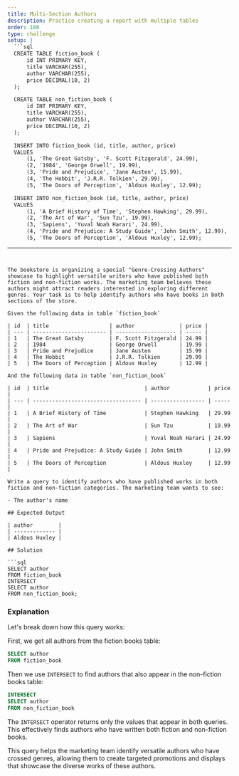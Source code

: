 ```yaml
---
title: Multi-Section Authors
description: Practice creating a report with multiple tables
order: 180
type: challenge
setup: |
  ```sql
  CREATE TABLE fiction_book (
      id INT PRIMARY KEY,
      title VARCHAR(255),
      author VARCHAR(255),
      price DECIMAL(10, 2)
  );

  CREATE TABLE non_fiction_book (
      id INT PRIMARY KEY,
      title VARCHAR(255),
      author VARCHAR(255),
      price DECIMAL(10, 2)
  );

  INSERT INTO fiction_book (id, title, author, price)
  VALUES 
      (1, 'The Great Gatsby', 'F. Scott Fitzgerald', 24.99),
      (2, '1984', 'George Orwell', 19.99),
      (3, 'Pride and Prejudice', 'Jane Austen', 15.99),
      (4, 'The Hobbit', 'J.R.R. Tolkien', 29.99),
      (5, 'The Doors of Perception', 'Aldous Huxley', 12.99);

  INSERT INTO non_fiction_book (id, title, author, price)
  VALUES 
      (1, 'A Brief History of Time', 'Stephen Hawking', 29.99),
      (2, 'The Art of War', 'Sun Tzu', 19.99),
      (3, 'Sapiens', 'Yuval Noah Harari', 24.99),
      (4, 'Pride and Prejudice: A Study Guide', 'John Smith', 12.99),
      (5, 'The Doors of Perception', 'Aldous Huxley', 12.99);
  ```
---
```


The bookstore is organizing a special "Genre-Crossing Authors" showcase to highlight versatile writers who have published both fiction and non-fiction works. The marketing team believes these authors might attract readers interested in exploring different genres. Your task is to help identify authors who have books in both sections of the store.

Given the following data in table `fiction_book`

| id  | title                   | author              | price |
| --- | ----------------------- | ------------------- | ----- |
| 1   | The Great Gatsby        | F. Scott Fitzgerald | 24.99 |
| 2   | 1984                    | George Orwell       | 19.99 |
| 3   | Pride and Prejudice     | Jane Austen         | 15.99 |
| 4   | The Hobbit              | J.R.R. Tolkien      | 29.99 |
| 5   | The Doors of Perception | Aldous Huxley       | 12.99 |

And the following data in table `non_fiction_book`

| id  | title                              | author            | price |
| --- | ---------------------------------- | ----------------- | ----- |
| 1   | A Brief History of Time            | Stephen Hawking   | 29.99 |
| 2   | The Art of War                     | Sun Tzu           | 19.99 |
| 3   | Sapiens                            | Yuval Noah Harari | 24.99 |
| 4   | Pride and Prejudice: A Study Guide | John Smith        | 12.99 |
| 5   | The Doors of Perception            | Aldous Huxley     | 12.99 |

Write a query to identify authors who have published works in both fiction and non-fiction categories. The marketing team wants to see:

- The author's name

## Expected Output

| author        |
| ------------- |
| Aldous Huxley |

## Solution

```sql
SELECT author
FROM fiction_book
INTERSECT
SELECT author
FROM non_fiction_book;
```

### Explanation

Let's break down how this query works:

First, we get all authors from the fiction books table:

```sql
SELECT author
FROM fiction_book
```

Then we use `INTERSECT` to find authors that also appear in the non-fiction books table:

```sql
INTERSECT
SELECT author
FROM non_fiction_book
```

The `INTERSECT` operator returns only the values that appear in both queries. This effectively finds authors who have written both fiction and non-fiction books.

This query helps the marketing team identify versatile authors who have crossed genres, allowing them to create targeted promotions and displays that showcase the diverse works of these authors.
